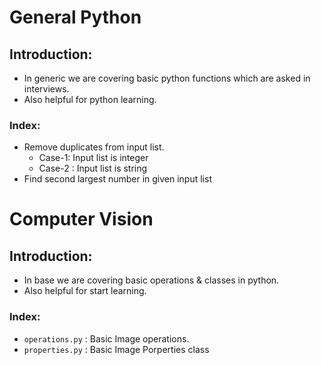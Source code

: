 # General Python
## Introduction:
- In generic we are covering basic python functions which are asked in interviews. 
- Also helpful for python learning.
### Index:
- Remove duplicates from input list.
    - Case-1: Input list is integer
    - Case-2 : Input list is string
- Find second largest number in given input list


# Computer Vision
## Introduction:
- In base we are covering basic operations & classes in python. 
- Also helpful for start learning.
### Index:
- `operations.py` : Basic Image operations.
- `properties.py` : Basic Image Porperties class
